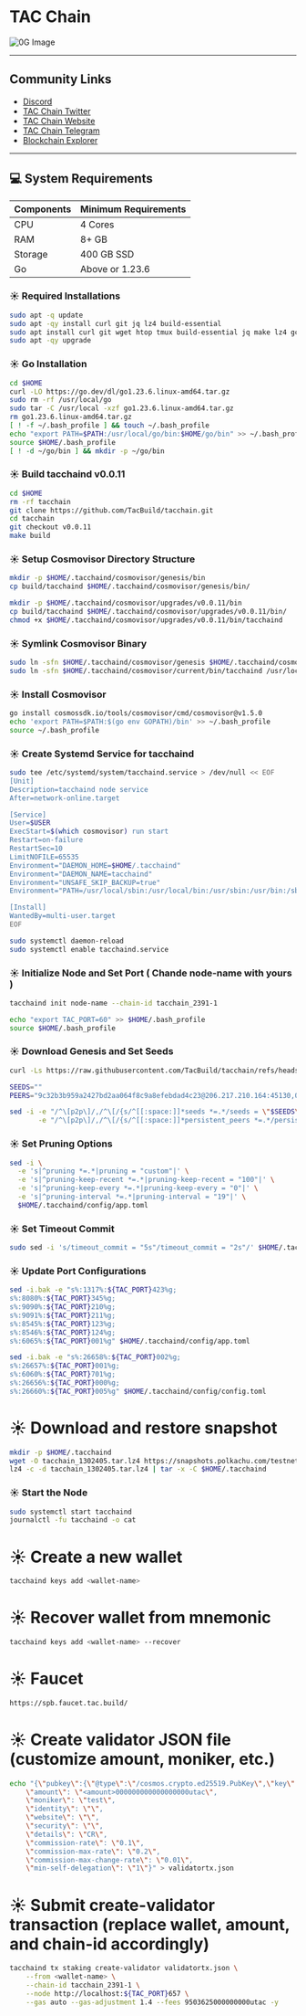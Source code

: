 
# TAC Chain

![0G Image](https://i.ibb.co/wNcjWZ0R/Tac-Chain.png)

---

## Community Links

- [Discord](https://discord.gg/NYhFQ3xMrc)
- [TAC Chain Twitter](https://x.com/TacBuild)
- [TAC Chain Website](https://tac.build/)
- [TAC Chain Telegram](https://t.me/tacbuild)
- [Blockchain Explorer](https://explorer.dksnodes.com/TACChain)

---

## 💻 System Requirements

| Components  | Minimum Requirements |
|-------------|----------------------|
| CPU         | 4 Cores               |
| RAM         | 8+ GB                 |
| Storage     | 400 GB SSD            |
| Go          | Above or 1.23.6       |


### ☀️ Required Installations
```bash
sudo apt -q update
sudo apt -qy install curl git jq lz4 build-essential
sudo apt install curl git wget htop tmux build-essential jq make lz4 gcc unzip clang cmake -y
sudo apt -qy upgrade
```

### ☀️ Go Installation
```bash
cd $HOME
curl -LO https://go.dev/dl/go1.23.6.linux-amd64.tar.gz
sudo rm -rf /usr/local/go
sudo tar -C /usr/local -xzf go1.23.6.linux-amd64.tar.gz
rm go1.23.6.linux-amd64.tar.gz
[ ! -f ~/.bash_profile ] && touch ~/.bash_profile
echo "export PATH=$PATH:/usr/local/go/bin:$HOME/go/bin" >> ~/.bash_profile
source $HOME/.bash_profile
[ ! -d ~/go/bin ] && mkdir -p ~/go/bin
```

### ☀️ Build tacchaind v0.0.11
```bash
cd $HOME
rm -rf tacchain
git clone https://github.com/TacBuild/tacchain.git
cd tacchain
git checkout v0.0.11
make build
```

### ☀️ Setup Cosmovisor Directory Structure
```bash
mkdir -p $HOME/.tacchaind/cosmovisor/genesis/bin
cp build/tacchaind $HOME/.tacchaind/cosmovisor/genesis/bin/

mkdir -p $HOME/.tacchaind/cosmovisor/upgrades/v0.0.11/bin
cp build/tacchaind $HOME/.tacchaind/cosmovisor/upgrades/v0.0.11/bin/
chmod +x $HOME/.tacchaind/cosmovisor/upgrades/v0.0.11/bin/tacchaind
```

### ☀️ Symlink Cosmovisor Binary
```bash
sudo ln -sfn $HOME/.tacchaind/cosmovisor/genesis $HOME/.tacchaind/cosmovisor/current
sudo ln -sfn $HOME/.tacchaind/cosmovisor/current/bin/tacchaind /usr/local/bin/tacchaind
```

### ☀️ Install Cosmovisor
```bash
go install cosmossdk.io/tools/cosmovisor/cmd/cosmovisor@v1.5.0
echo 'export PATH=$PATH:$(go env GOPATH)/bin' >> ~/.bash_profile
source ~/.bash_profile
```


### ☀️ Create Systemd Service for tacchaind
```bash
sudo tee /etc/systemd/system/tacchaind.service > /dev/null << EOF
[Unit]
Description=tacchaind node service
After=network-online.target

[Service]
User=$USER
ExecStart=$(which cosmovisor) run start
Restart=on-failure
RestartSec=10
LimitNOFILE=65535
Environment="DAEMON_HOME=$HOME/.tacchaind"
Environment="DAEMON_NAME=tacchaind"
Environment="UNSAFE_SKIP_BACKUP=true"
Environment="PATH=/usr/local/sbin:/usr/local/bin:/usr/sbin:/usr/bin:/sbin:/bin:$HOME/.tacchaind/cosmovisor/current/bin"

[Install]
WantedBy=multi-user.target
EOF
```

```bash
sudo systemctl daemon-reload
sudo systemctl enable tacchaind.service
```

### ☀️ Initialize Node and Set Port ( Chande node-name with yours )
```bash
tacchaind init node-name --chain-id tacchain_2391-1
```

```bash
echo "export TAC_PORT=60" >> $HOME/.bash_profile
source $HOME/.bash_profile
```

### ☀️ Download Genesis and Set Seeds
```bash
curl -Ls https://raw.githubusercontent.com/TacBuild/tacchain/refs/heads/main/networks/tacchain_2391-1/genesis.json > $HOME/.tacchaind/config/genesis.json

SEEDS=""
PEERS="9c32b3b959a2427bd2aa064f8c9a8efebdad4c23@206.217.210.164:45130,04a2152eed9f73dc44779387a870ea6480c41fe7@206.217.210.164:45140,5aaaf8140262d7416ac53abe4e0bd13b0f582168@23.92.177.41:45110,ddb3e8b8f4d051e914686302dafc2a73adf9b0d2@23.92.177.41:45120"

sed -i -e "/^\[p2p\]/,/^\[/{s/^[[:space:]]*seeds *=.*/seeds = \"$SEEDS\"/}" \
       -e "/^\[p2p\]/,/^\[/{s/^[[:space:]]*persistent_peers *=.*/persistent_peers = \"$PEERS\"/}" $HOME/.tacchaind/config/config.toml
```

### ☀️ Set Pruning Options
```bash
sed -i \
  -e 's|^pruning *=.*|pruning = "custom"|' \
  -e 's|^pruning-keep-recent *=.*|pruning-keep-recent = "100"|' \
  -e 's|^pruning-keep-every *=.*|pruning-keep-every = "0"|' \
  -e 's|^pruning-interval *=.*|pruning-interval = "19"|' \
  $HOME/.tacchaind/config/app.toml
```

### ☀️ Set Timeout Commit
```bash
sudo sed -i 's/timeout_commit = "5s"/timeout_commit = "2s"/' $HOME/.tacchaind/config/config.toml
```

### ☀️ Update Port Configurations
```bash
sed -i.bak -e "s%:1317%:${TAC_PORT}423%g;
s%:8080%:${TAC_PORT}345%g;
s%:9090%:${TAC_PORT}210%g;
s%:9091%:${TAC_PORT}211%g;
s%:8545%:${TAC_PORT}123%g;
s%:8546%:${TAC_PORT}124%g;
s%:6065%:${TAC_PORT}001%g" $HOME/.tacchaind/config/app.toml

sed -i.bak -e "s%:26658%:${TAC_PORT}002%g;
s%:26657%:${TAC_PORT}001%g;
s%:6060%:${TAC_PORT}701%g;
s%:26656%:${TAC_PORT}000%g;
s%:26660%:${TAC_PORT}005%g" $HOME/.tacchaind/config/config.toml
```

# ☀️ Download and restore snapshot
```bash
mkdir -p $HOME/.tacchaind
wget -O tacchain_1302405.tar.lz4 https://snapshots.polkachu.com/testnet-snapshots/tacchain/tacchain_1302405.tar.lz4 --inet4-only
lz4 -c -d tacchain_1302405.tar.lz4 | tar -x -C $HOME/.tacchaind
```

### ☀️ Start the Node
```bash
sudo systemctl start tacchaind
journalctl -fu tacchaind -o cat
```

# ☀️ Create a new wallet
```bash
tacchaind keys add <wallet-name>
```

# ☀️ Recover wallet from mnemonic
```bash
tacchaind keys add <wallet-name> --recover
```
# ☀️ Faucet
```bash
https://spb.faucet.tac.build/
```


# ☀️ Create validator JSON file (customize amount, moniker, etc.)
```bash
echo "{\"pubkey\":{\"@type\":\"/cosmos.crypto.ed25519.PubKey\",\"key\":\"$(tacchaind tendermint show-validator | grep -Po '\"key\":\\s*\"\\K[^\"]*')\"},
    \"amount\": \"<amount>000000000000000000utac\",
    \"moniker\": \"test\",
    \"identity\": \"\",
    \"website\": \"\",
    \"security\": \"\",
    \"details\": \"CR\",
    \"commission-rate\": \"0.1\",
    \"commission-max-rate\": \"0.2\",
    \"commission-max-change-rate\": \"0.01\",
    \"min-self-delegation\": \"1\"}" > validatortx.json
```
# ☀️ Submit create-validator transaction (replace wallet, amount, and chain-id accordingly)
```bash
tacchaind tx staking create-validator validatortx.json \
    --from <wallet-name> \
    --chain-id tacchain_2391-1 \
    --node http://localhost:${TAC_PORT}657 \
    --gas auto --gas-adjustment 1.4 --fees 9503625000000000utac -y
```


